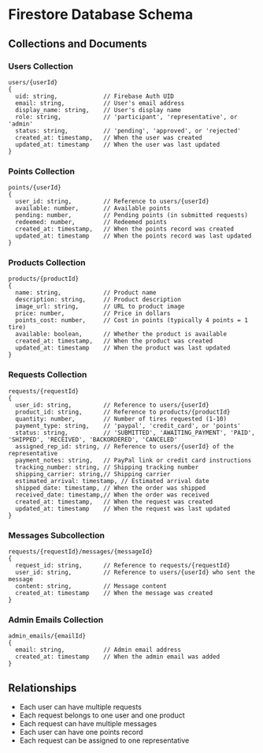 # Firestore Database Schema

## Collections and Documents

### Users Collection
```
users/{userId}
{
  uid: string,             // Firebase Auth UID
  email: string,           // User's email address
  display_name: string,    // User's display name
  role: string,            // 'participant', 'representative', or 'admin'
  status: string,          // 'pending', 'approved', or 'rejected'
  created_at: timestamp,   // When the user was created
  updated_at: timestamp    // When the user was last updated
}
```

### Points Collection
```
points/{userId}
{
  user_id: string,         // Reference to users/{userId}
  available: number,       // Available points
  pending: number,         // Pending points (in submitted requests)
  redeemed: number,        // Redeemed points
  created_at: timestamp,   // When the points record was created
  updated_at: timestamp    // When the points record was last updated
}
```

### Products Collection
```
products/{productId}
{
  name: string,            // Product name
  description: string,     // Product description
  image_url: string,       // URL to product image
  price: number,           // Price in dollars
  points_cost: number,     // Cost in points (typically 4 points = 1 tire)
  available: boolean,      // Whether the product is available
  created_at: timestamp,   // When the product was created
  updated_at: timestamp    // When the product was last updated
}
```

### Requests Collection
```
requests/{requestId}
{
  user_id: string,         // Reference to users/{userId}
  product_id: string,      // Reference to products/{productId}
  quantity: number,        // Number of tires requested (1-10)
  payment_type: string,    // 'paypal', 'credit_card', or 'points'
  status: string,          // 'SUBMITTED', 'AWAITING_PAYMENT', 'PAID', 'SHIPPED', 'RECEIVED', 'BACKORDERED', 'CANCELED'
  assigned_rep_id: string, // Reference to users/{userId} of the representative
  payment_notes: string,   // PayPal link or credit card instructions
  tracking_number: string, // Shipping tracking number
  shipping_carrier: string,// Shipping carrier
  estimated_arrival: timestamp, // Estimated arrival date
  shipped_date: timestamp, // When the order was shipped
  received_date: timestamp,// When the order was received
  created_at: timestamp,   // When the request was created
  updated_at: timestamp    // When the request was last updated
}
```

### Messages Subcollection
```
requests/{requestId}/messages/{messageId}
{
  request_id: string,      // Reference to requests/{requestId}
  user_id: string,         // Reference to users/{userId} who sent the message
  content: string,         // Message content
  created_at: timestamp    // When the message was created
}
```

### Admin Emails Collection
```
admin_emails/{emailId}
{
  email: string,           // Admin email address
  created_at: timestamp    // When the admin email was added
}
```

## Relationships

- Each user can have multiple requests
- Each request belongs to one user and one product
- Each request can have multiple messages
- Each user can have one points record
- Each request can be assigned to one representative
